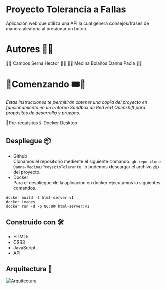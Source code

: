 # Proyecto Tolerancia a Fallas

Aplicación web que utiliza una API la cual genera consejos/frases de manera aleatoria al presionar un boton.

# Autores 👥💬

🔸🔹     Campos Serna Hector      🔹🔸 
🔹🔸  Medina Bolaños Danna Paola  🔸🔹 


# 🔸Comenzando 🎟️🎫

_Estas instrucciones te permitirán obtener una copia del proyecto en funcionamiento en un entorno Sandbox de Red Hat Openshift para propósitos de desarrollo y pruebas._

🔹Pre-requisitos🖇️
Docker Desktop


## Despliegue 📦
* Github <br>
Clonamos el repositorio mediente el siguiente comando: 
```gh repo clone Danna-Medina/ProyectoTolerante ```  o podemos descargar el archivo zip del proyecto.
* Docker <br>
Para el despliegue de la aplicacion en docker ejecutamos lo siguientes comandos.
```
docker build -t html-server:v1 .
docker images
docker run -d -p 80:80 html-server:v1
```

## Construido con 🛠️
* HTML5
* CSS3
* JavaScript
* API

## Arquitectura 🧭
![Arquitectura](https://raw.githubusercontent.com/Danna-Medina/ProyectoTolerante/blob/master/images/arquitectura.png)
